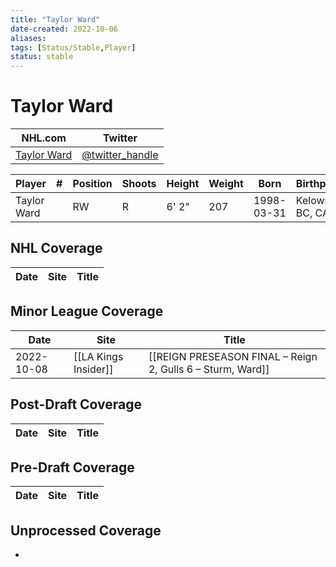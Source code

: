 ```yaml
---
title: "Taylor Ward"
date-created: 2022-10-06
aliases: 
tags: [Status/Stable,Player]
status: stable
---
```


# Taylor Ward

NHL.com | Twitter
-|-
[Taylor Ward](https://www.nhl.com/player/taylor-ward-8483406) | [@twitter_handle](https://twitter.com/)

Player | \# | Position | Shoots | Height | Weight | Born | Birthplace | Draft 
---|---|---|---|---|---|---|---|---
Taylor Ward | | RW | R | 6' 2" | 207 | 1998-03-31 | Kelowna, BC, CAN | undrafted

## NHL  Coverage
Date | Site |  Title
---|---|---



## Minor League Coverage
Date | Site |  Title
---|---|---
2022-10-08 | [[LA Kings Insider]] | [[REIGN PRESEASON FINAL – Reign 2, Gulls 6 – Sturm, Ward]]



## Post-Draft Coverage
Date | Site |  Title
---|---|---



## Pre-Draft Coverage
Date | Site |  Title
---|---|---


## Unprocessed Coverage
- 
